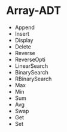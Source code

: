# Array-ADT

- Append
- Insert
- Display
- Delete
- Reverse
- ReverseOpti
- LinearSearch
- BinarySearch
- RBinarySearch
- Max
- Min
- Sum
- Avg
- Swap
- Get
- Set
